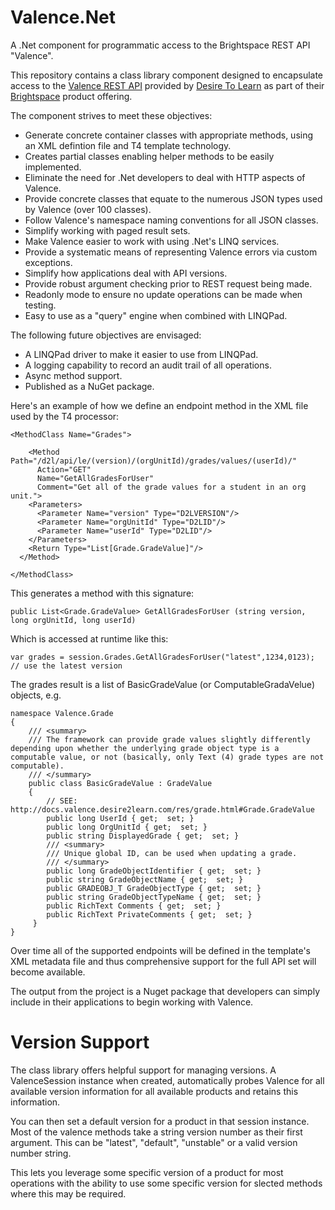 # Valence.Net
A .Net component for programmatic access to the Brightspace REST API "Valence".

This repository contains a class library component designed to encapsulate access to the [Valence REST API](http://docs.valence.desire2learn.com/reference.html) provided by [Desire To Learn](https://www.d2l.com/) as part of their [Brightspace](https://www.d2l.com/products/package/core/) product offering.

The component strives to meet these objectives:

* Generate concrete container classes with appropriate methods, using an XML defintion file and T4 template technology.
* Creates partial classes enabling helper methods to be easily implemented.
* Eliminate the need for .Net developers to deal with HTTP aspects of Valence.
* Provide concrete classes that equate to the numerous JSON types used by Valence (over 100 classes).
* Follow Valence's namespace naming conventions for all JSON classes.
* Simplify working with paged result sets.
* Make Valence easier to work with using .Net's LINQ services.
* Provide a systematic means of representing Valence errors via custom exceptions.
* Simplify how applications deal with API versions.
* Provide robust argument checking prior to REST request being made.
* Readonly mode to ensure no update operations can be made when testing.
* Easy to use as a "query" engine when combined with LINQPad.

The following future objectives are envisaged:

* A LINQPad driver to make it easier to use from LINQPad.
* A logging capability to record an audit trail of all operations.
* Async method support.
* Published as a NuGet package.

Here's an example of how we define an endpoint method in the XML file used by the T4 processor:

    <MethodClass Name="Grades">

        <Method Path="/d2l/api/le/(version)/(orgUnitId)/grades/values/(userId)/"
          Action="GET"
          Name="GetAllGradesForUser"
          Comment="Get all of the grade values for a student in an org unit.">
        <Parameters>
          <Parameter Name="version" Type="D2LVERSION"/>
          <Parameter Name="orgUnitId" Type="D2LID"/>
          <Parameter Name="userId" Type="D2LID"/>
        </Parameters>
        <Return Type="List[Grade.GradeValue]"/>
      </Method>

    </MethodClass>

This generates a method with this signature:

    public List<Grade.GradeValue> GetAllGradesForUser (string version, long orgUnitId, long userId) 

Which is accessed at runtime like this:

    var grades = session.Grades.GetAllGradesForUser("latest",1234,0123); // use the latest version 
    
The grades result is a list of BasicGradeValue (or ComputableGradaVelue) objects, e.g.

    namespace Valence.Grade
    {
        /// <summary>
        /// The framework can provide grade values slightly differently depending upon whether the underlying grade object type is a computable value, or not (basically, only Text (4) grade types are not computable).
        /// </summary>
        public class BasicGradeValue : GradeValue
        {
            // SEE: http://docs.valence.desire2learn.com/res/grade.html#Grade.GradeValue
            public long UserId { get;  set; }
            public long OrgUnitId { get;  set; }
            public string DisplayedGrade { get;  set; }
            /// <summary>
            /// Unique global ID, can be used when updating a grade.
            /// </summary>
            public long GradeObjectIdentifier { get;  set; }
            public string GradeObjectName { get;  set; }
            public GRADEOBJ_T GradeObjectType { get;  set; }
            public string GradeObjectTypeName { get;  set; }
            public RichText Comments { get;  set; }
            public RichText PrivateComments { get;  set; }
         }
    }

Over time all of the supported endpoints will be defined in the template's XML metadata file and thus comprehensive support for the full API set will become available.

The output from the project is a Nuget package that developers can simply include in their applications to begin working with Valence.

# Version Support

The class library offers helpful support for managing versions. A ValenceSession instance when created, automatically probes Valence for all available version information for all available products and retains this information.

You can then set a default version for a product in that session instance. Most of the valence methods take a string version number as their first argument. This can be "latest", "default", "unstable" or a valid version number string.

This lets you leverage some specific version of a product for most operations with the ability to use some specific version for slected methods where this may be required.

